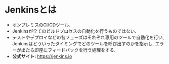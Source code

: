 # Jenkinsとは
- オンプレミスのCI/CDツール.
- Jenkinsが全てのビルドプロセスの自動化を行うものではない.
- テストやデプロイなどの各フェーズはそれぞれ専用のツールで自動化を行い, Jenkinsはどういったタイミングでどのツールを呼び出すのかを指示し, エラーが出たら即座にフィードバックを行う処理をする.
- **公式サイト:** https://jenkins.io
